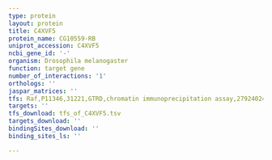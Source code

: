 ```yaml
---
type: protein
layout: protein
title: C4XVF5
protein_name: CG10559-RB
uniprot_accession: C4XVF5
ncbi_gene_id: '-'
organism: Drosophila melanogaster
function: target gene
number_of_interactions: '1'
orthologs: ''
jaspar_matrices: ''
tfs: Raf,P11346,31221,GTRD,chromatin immunoprecipitation assay,27924024%5Buid%5D,No
targets: ''
tfs_download: tfs_of_C4XVF5.tsv
targets_download: ''
bindingSites_download: ''
binding_sites_ls: ''

---
```

